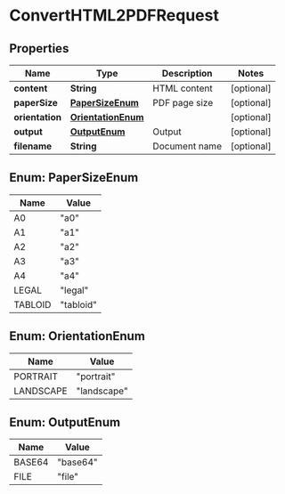 

# ConvertHTML2PDFRequest


## Properties

| Name | Type | Description | Notes |
|------------ | ------------- | ------------- | -------------|
|**content** | **String** | HTML content |  [optional] |
|**paperSize** | [**PaperSizeEnum**](#PaperSizeEnum) | PDF page size |  [optional] |
|**orientation** | [**OrientationEnum**](#OrientationEnum) |  |  [optional] |
|**output** | [**OutputEnum**](#OutputEnum) | Output |  [optional] |
|**filename** | **String** | Document name |  [optional] |



## Enum: PaperSizeEnum

| Name | Value |
|---- | -----|
| A0 | &quot;a0&quot; |
| A1 | &quot;a1&quot; |
| A2 | &quot;a2&quot; |
| A3 | &quot;a3&quot; |
| A4 | &quot;a4&quot; |
| LEGAL | &quot;legal&quot; |
| TABLOID | &quot;tabloid&quot; |



## Enum: OrientationEnum

| Name | Value |
|---- | -----|
| PORTRAIT | &quot;portrait&quot; |
| LANDSCAPE | &quot;landscape&quot; |



## Enum: OutputEnum

| Name | Value |
|---- | -----|
| BASE64 | &quot;base64&quot; |
| FILE | &quot;file&quot; |



